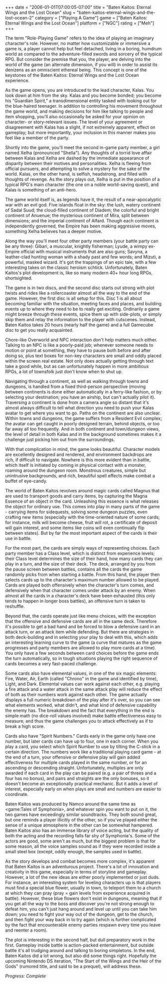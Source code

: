 +++
date = "2006-01-01T07:00:05-07:00"
title = "Baten Kaitos: Eternal Wings and the Lost Ocean"
slug = "baten-kaitos-eternal-wings-and-the-lost-ocean-2"
category = ["Playing A Game"]
game = ["Baten Kaitos: Eternal Wings and the Lost Ocean"]
platform = ["NGC"]
rating = ["Meh"]
+++

The term "Role-Playing Game" refers to the idea of playing an imaginary character's role. However, no matter how customizable or immersive a game is, a player cannot help but feel detached, living in a boring, humdrum world as compared to the adventure-filled swords and sorcery of the typical RPG. But consider the premise that you, the player, are delving into the world of the game (an alternate dimension, if you will) in order to assist its denizens as an omniscient ethereal being. This concept is one of the keystones of the Baten Kaitos: Eternal Wings and the Lost Ocean experience.

As the game opens, you are introduced to the lead character, Kalas. You look down at him from the sky. Kalas and you become bonded; you become his "Guardian Spirit," a transdimensional entity tasked with looking out for the blue-haired teenager. In addition to controlling his movement throughout the game world, and making decisions for him like talking to people and item shopping, you'll also occasionally be asked for your opinion on character- or story-relevant issues. The level of your agreement or disagreement with Kalas has a slight, if not extremely apparent, effect on gameplay; but more importantly, your inclusion in this manner makes you feel like a member of the party.

Shortly into the game, you'll meet the second in-game party member, a girl named Xelha (pronounced "Shella"). Any thoughts of a torrid love affair between Kalas and Xelha are dashed by the immediate appearance of disparity between their motives and personalities. Xelha is fleeing from official pursuers, and attempting to solve a mystery for the sake of the world. Kalas, on the other hand, is selfish, headstrong, and filled with thoughts of revenge. As the story plays out, Xelha is put in the position of a typical RPG's main character (the one on a noble world-saving quest), and Kalas is something of an anti-hero.

The game world itself is, as legends have it, the result of a near-apocalyptic war with an evil god. Five islands float in the sky: the lush, watery continent of Sadal Suud; the cloud-filled continent of Diadem; the colorful and bright continent of Anuenue; the mysterious continent of Mira, split between dimensions; and the imperial continent of Alfard. Though each continent is independently governed, the Empire has been making aggressive moves, something Xelha believes has a deeper motive.

Along the way you'll meet four other party members (your battle party can be any three): Gibari, a muscular, knightly fisherman; Lyude, a wimpy ex-Empire official with musical instruments that are also guns; Savyna, a leather-clad hunting woman with a shady past and few words; and Mizuti, a powerful, masked wizard. It's got the trappings of an epic tale, with a few interesting takes on the classic heroism schtick. Unfortunately, Baten Kaitos's plot development is, like so many modern 40+ hour long RPGs, shortsighted.

The game is in two discs, and the second disc starts out strong with plot twists and rides like a rollercoaster almost all the way to the end of the game. However, the first disc is all setup for this. Disc 1 is all about becoming familiar with the situation, meeting faces and places, and building events up to where they need to be to really get exciting. Ordinarily a game might breeze through these events, spice them up with side-plots, or simply skip them and relay the information to the player with cutscenes. Instead, Baten Kaitos takes 20 hours (nearly half the game) and a full Gamecube disc to get you really acquainted.

Chore-like Overworld and NPC interaction don't help matters much either. Talking to an NPC is like a poorly-paid job; whenever someone needs to motion or point at something, they have to pause both before and after doing so, plus text boxes for non-key characters are small and oddly placed within the screen real estate. Not only does actually getting through text take a good while, but as can unfortunately happen in more ambitious RPGs, a lot of townsfolk just don't know when to shut up.

Navigating through a continent, as well as walking through towns and dungeons, is handled from a fixed third-person perspective (moving between continents is done either automatically in a ferry-like fashion, or by selecting your destination; you have an airship, but can't actually pilot it). Traversing a continent is done from a camera angle so distant that it's almost always difficult to tell what direction you need to push your Kalas avatar to get where you want to go. Paths on the continent are also unclear. Within towns and dungeons, the game suffers from a Resident Evil complex; the avatar can get caught in poorly designed terrain, behind objects, or too far away all too frequently. And in both continent and town/dungeon views, the level of detail in both Kalas and in the background sometimes makes it a challenge just picking him out from the surroundings.

With that complication in mind, the game looks beautiful. Character models are excellently designed and rendered, and environment backdrops are rich, if difficult to navigate. Nowhere is this more evident than in battle, which itself is initiated by coming in physical contact with a monster, roaming around the dungeon room. Monstrous creatures, simple but unintrusive backgrounds, and rich, beautiful spell effects make combat a buffet of eye-candy.

The world of Baten Kaitos revolves around magic cards called Magnus that are used to transport goods and carry items, by capturing the Magna Essence of an object in the card. Unleashing this essence is what releases the object for ordinary use. This comes into play in many parts of the game - carrying items for sidequests, solving some dungeon puzzles, even crafting new items (especially with the time-oriented nature of some cards; for instance, milk will become cheese, fruit will rot, a certificate of deposit will gain interest, and some items like coins will even continually flip between states). But by far the most important aspect of the cards is their use in battle.

For the most part, the cards are simply ways of representing choices. Each party member has a Class level, which is distinct from experience levels; their Class level determines the size of their hand, how many cards they can play in a turn, and the size of their deck. The deck, arranged by you from the pause screen between battles, contains all the cards the game randomly picks from when starting a battle. From this hand, the player then selects cards up to the character's maximum number allowed to be played. Cards are played both offensively when the character's turn comes, and defensively when that character comes under attack by an enemy. When almost all the cards in a character's deck have been exhausted (this only tends to happen in longer boss battles), an offensive turn is taken to reshuffle.

Beyond that, the cards operate just like menu choices, with the exception that the offensive and defensive cards are all in the same deck. Therefore it's possible to get a bad hand and be forced to blow a defensive card in an attack turn, or an attack item while defending. But there are strategies in both deck-building and in selecting your play to deal with this, which adds an interesting learning curve to the game (a curve that matures as the game progresses and party members are allowed to play more cards at a time). You only have a few seconds between card choices before the game ends the turn automatically, so in tough situations playing the right sequence of cards becomes a very fast-paced challenge.

Some cards also have elemental values, in one of the six magic elements: Fire, Water, Air, Earth (called "Chrono" in the game and identified by time), Light, and Dark. Elemental values can work against each other, e.g. playing a fire attack and a water attack in the same attack play will reduce the effect of both as their numbers work against each other. The game actually displays a full numeric breakdown of the play after it's over, so you can see what elements worked, what didn't, and what kind of defensive capability the enemy has. The breakdown and the fact that everything in the end is simple math (no dice-roll values involved) make battle effectiveness easy to measure, and thus the game challenges you to attack effectively as if to break a high score.

Cards also have "Spirit Numbers." Cards early in the game only have one number, but later cards can have up to four, one in each corner. When you play a card, you select which Spirit Number to use by tilting the C-stick in a certain direction. The numbers work like a traditional playing card game - at the end of a turn, your offensive or defensive play will gain added effectiveness for multiple cards played in the same number, or for an ascending or descending straight. Unfortunately, multiples are only awarded if each card in the play can be paired (e.g. a pair of threes and a four has no bonus), and pairs and straights are the only bonuses, so it doesn't become an exceptionally practical mechanic. But it adds a level of interest, especially early on when plays are small and numbers are easier to coordinate.

Baten Kaitos was produced by Namco around the same time as <game:Tales of Symphonia>, and whatever spin you want to put on it, the two games have exceedingly similar soundtracks. They both sound great, but one reminds a player illicitly of the other, so if you've played either the sense of a unique atmosphere in the other can be somewhat hampered. Baten Kaitos also has an immense library of voice acting, but the quality of both the acting and the recording falls far shy of Symphonia's. Some of the actors are good, some aren't as much, but the biggest problem is that for some reason, all the voice samples sound as if they were recorded inside a small steel box (except, oddly enough, the samples used in battle).

As the story develops and combat becomes more complex, it's apparent that Baten Kaitos is an adventurous project. There's a lot of innovation and creativity in this game, especially in terms of storyline and gameplay. However, a lot of the new ideas are either poorly implemented or just duds. For instance, an interesting system for leveling characters up is that players must find a special blue flower, usually in town, to teleport them to a church at which they can pray (pray = gain levels from experience acquired in battle). However, these blue flowers don't exist in dungeons, meaning that if you get all the way to the boss and discover you're not strong enough to defeat him, you can't just hang around and level up until you can take him down; you need to fight your way out of the dungeon, get to the church, and then fight your way back in to try again (which is further complicated by the fact that encounterable enemy parties respawn every time you leave and reenter a room).

The plot is interesting in the second half, but dull preparatory work in the first. Gameplay inside battle is action-packed entertainment, but outside battle it's all trudging around and talking to boring simpletons. In the end, Baten Kaitos did a lot wrong, but also did some things right. Hopefully the upcoming Nintendo DS iteration, "The Start of the Wings and the Heir of the Gods" (rumored title, and said to be a prequel), will address these.

<i>Progress: Complete</i>